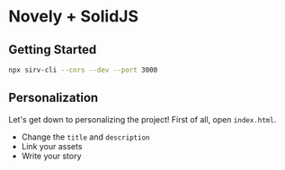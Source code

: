 # Novely + SolidJS

## Getting Started

```bash
npx sirv-cli --cors --dev --port 3000
```

## Personalization

Let's get down to personalizing the project! First of all, open `index.html`.

- Change the `title` and `description`
- Link your assets
- Write your story
